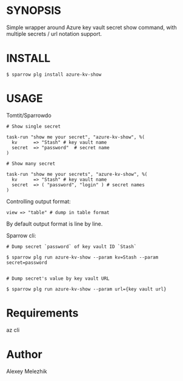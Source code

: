 # SYNOPSIS

Simple wrapper around Azure key vault secret show command, with multiple secrets / url notation support.

# INSTALL

    $ sparrow plg install azure-kv-show

# USAGE

Tomtit/Sparrowdo

    # Show single secret

    task-run "show me your secret", "azure-kv-show", %(
      kv      => "Stash" # key vault name
      secret  => "password"  # secret name
    )

    # Show many secret

    task-run "show me your secrets", "azure-kv-show", %(
      kv      => "Stash" # key vault name
      secret  => ( "password", "login" ) # secret names
    )

Controlling output format:

    view => "table" # dump in table format

By default output format is line by line.

Sparrow cli:

    # Dump secret `password` of key vault ID `Stash`

    $ sparrow plg run azure-kv-show --param kv=Stash --param secret=password


    # Dump secret's value by key vault URL 

    $ sparrow plg run azure-kv-show --param url={key vault url}

# Requirements

az cli 

# Author

Alexey Melezhik

